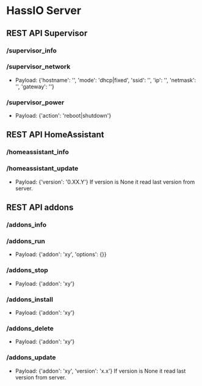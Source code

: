 # HassIO Server

## REST API Supervisor

### /supervisor_info

### /supervisor_network
- Payload: {'hostname': '', 'mode': 'dhcp|fixed', 'ssid': '', 'ip': '', 'netmask': '', 'gateway': ''}

### /supervisor_power
- Payload: {'action': 'reboot|shutdown'}

## REST API HomeAssistant

### /homeassistant_info

### /homeassistant_update
- Payload: {'version': '0.XX.Y'}
If version is None it read last version from server.

## REST API addons

### /addons_info

### /addons_run
- Payload: {'addon': 'xy', 'options': {}}

### /addons_stop
- Payload: {'addon': 'xy'}

### /addons_install
- Payload: {'addon': 'xy'}

### /addons_delete
- Payload: {'addon': 'xy'}

### /addons_update
- Payload: {'addon': 'xy', 'version': 'x.x'}
If version is None it read last version from server.
